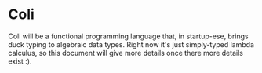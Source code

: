 # Coli

Coli will be a functional programming language that, in startup-ese, brings
duck typing to algebraic data types. Right now it's just simply-typed lambda
calculus, so this document will give more details once there more details exist :).
